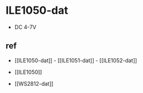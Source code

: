 
# ILE1050-dat

- DC 4-7V 


## ref 

- [[ILE1050-dat]] - [[ILE1051-dat]] - [[ILE1052-dat]]

- [[ILE1050]]

- [[WS2812-dat]]